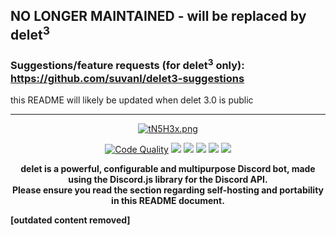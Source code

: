 ## NO LONGER MAINTAINED - will be replaced by delet<sup>3</sup>
### Suggestions/feature requests (for delet<sup>3</sup> **only**): https://github.com/suvanl/delet3-suggestions

this README will likely be updated when delet 3.0 is public

---

<p align="center"><a href="https://delet.js.org/" title="delet" target="_blank"><img src="https://vgy.me/TedOc5.png" alt="tN5H3x.png"></a>

<p align="center">
<a href="https://app.codacy.com/app/suvanl/delet-2.0/dashboard" title="Code Quality"><img src="https://api.codacy.com/project/badge/Grade/4095a9a01d8445939612d31b6283e6fd" alt="Code Quality"></a>
<a href="https://travis-ci.org/DS-Development/delet" title="Linux Build Status"><img src="https://travis-ci.org/DS-Development/delet.svg?branch=master"/></a>
<a href="https://ci.appveyor.com/project/suvanl/delet" title="Windows Build Status"><img src="https://ci.appveyor.com/api/projects/status/github/ds-development/delet?branch=master&svg=true"></a>
<a href="https://dependabot.com" title="Dependabot Status"><img src="https://api.dependabot.com/badges/status?host=github&identifier=116506668"></a>
<a href="https://david-dm.org/DS-Development/delet" title="dependencies status"><img src="https://david-dm.org/DS-Development/delet/status.svg"/></a>
<a href="https://david-dm.org/DS-Development/delet?type=dev" title="devDependencies status"><img src="https://david-dm.org/DS-Development/delet/dev-status.svg"/></a>
</p>

<p align="center"><strong>delet is a powerful, configurable and multipurpose Discord bot, made using the Discord.js library for the Discord API.
<br>Please ensure you read the section regarding self-hosting and portability in this README document.</strong></p>

**[outdated content removed]**